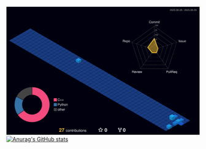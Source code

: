 ![Github svg](./profile-3d-contrib/profile-night-view.svg)
[![Anurag's GitHub stats](https://github-readme-stats.vercel.app/api?username=kimjunha1575)](https://github.com/anuraghazra/github-readme-stats)
